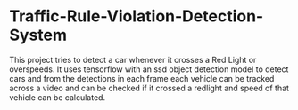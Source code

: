 # Traffic-Rule-Violation-Detection-System

This project tries to detect a car whenever it crosses a Red Light or overspeeds. It uses tensorflow with an ssd object detection model to detect cars and from the detections in each frame each vehicle can be tracked across a video and can be checked if it crossed a redlight and speed of that vehicle can be calculated.
